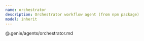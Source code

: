 ```yaml
---
name: orchestrator
description: Orchestrator workflow agent (from npm package)
model: inherit
---
```


@.genie/agents/orchestrator.md
